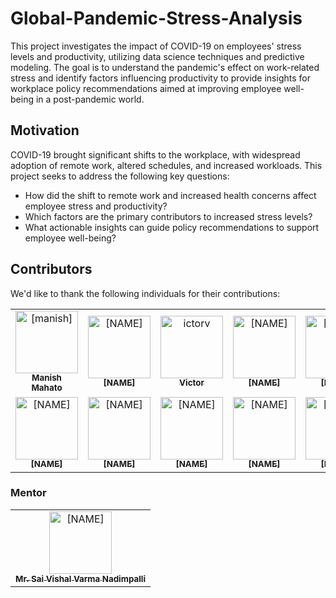 # Global-Pandemic-Stress-Analysis

This project investigates the impact of COVID-19 on employees' stress levels and productivity, utilizing data science techniques and predictive modeling. The goal is to understand the pandemic's effect on work-related stress and identify factors influencing productivity to provide insights for workplace policy recommendations aimed at improving employee well-being in a post-pandemic world.

## Motivation

COVID-19 brought significant shifts to the workplace, with widespread adoption of remote work, altered schedules, and increased workloads. This project seeks to address the following key questions:
- How did the shift to remote work and increased health concerns affect employee stress and productivity?
- Which factors are the primary contributors to increased stress levels?
- What actionable insights can guide policy recommendations to support employee well-being?

## Contributors
We'd like to thank the following individuals for their contributions:

<table>
<tr>
    <td align="center">
        <a href="https://github.com/manishmahato21">
            <img src="https://avatars.githubusercontent.com/manishmahato21" width="100;" alt="[manish]"/>
            <br />
            <sub><b>Manish Mahato</b></sub>
        </a>
    </td>
    <td align="center">
        <a href="https://github.com/[ID]">
            <img src="https://avatars.githubusercontent.com/[ID]" width="100;" alt="[NAME]"/>
            <br />
            <sub><b>[NAME]</b></sub>
        </a>
    </td>
      <td align="center">
        <a href="https://github.com/ictorv">
            <img src="https://avatars.githubusercontent.com/u/106619187?v=4" width="100;" alt="ictorv"/>
            <br />
            <sub><b>Victor</b></sub>
        </a>
    </td>
    <td align="center">
        <a href="https://github.com/[ID]">
            <img src="https://avatars.githubusercontent.com/[ID]" width="100;" alt="[NAME]"/>
            <br />
            <sub><b>[NAME]</b></sub>
        </a>
    </td>
    <td align="center">
        <a href="https://github.com/[ID]">
            <img src="https://avatars.githubusercontent.com/[ID]" width="100;" alt="[NAME]"/>
            <br />
            <sub><b>[NAME]</b></sub>
        </a>
    </td>
        <td align="center">
        <a href="https://github.com/[ID]">
            <img src="https://avatars.githubusercontent.com/[ID]" width="100;" alt="[NAME]"/>
            <br />
            <sub><b>[NAME]</b></sub>
        </a>
    </td>
    <td align="center">
        <a href="https://github.com/[ID]">
            <img src="https://avatars.githubusercontent.com/[ID]" width="100;" alt="[NAME]"/>
            <br />
            <sub><b>[NAME]</b></sub>
        </a>
    </td>

</tr>
<tr>
    <td align="center">
        <a href="https://github.com/[ID]">
            <img src="https://avatars.githubusercontent.com/[ID]" width="100;" alt="[NAME]"/>
            <br />
            <sub><b>[NAME]</b></sub>
        </a>
    </td>
    <td align="center">
        <a href="https://github.com/[ID]">
            <img src="https://avatars.githubusercontent.com/[ID]" width="100;" alt="[NAME]"/>
            <br />
            <sub><b>[NAME]</b></sub>
        </a>
    </td>
    <td align="center">
        <a href="https://github.com/[ID]">
            <img src="https://avatars.githubusercontent.com/[ID]" width="100;" alt="[NAME]"/>
            <br />
            <sub><b>[NAME]</b></sub>
        </a>
    </td>
    <td align="center">
        <a href="https://github.com/[ID]">
            <img src="https://avatars.githubusercontent.com/[ID]" width="100;" alt="[NAME]"/>
            <br />
            <sub><b>[NAME]</b></sub>
        </a>
    </td>
        <td align="center">
        <a href="https://github.com/[ID]">
            <img src="https://avatars.githubusercontent.com/[ID]" width="100;" alt="[NAME]"/>
            <br />
            <sub><b>[NAME]</b></sub>
        </a>
    </td>
    <td align="center">
        <a href="https://github.com/[ID]">
            <img src="https://avatars.githubusercontent.com/[ID]" width="100;" alt="[NAME]"/>
            <br />
            <sub><b>[NAME]</b></sub>
        </a>
    </td>

</tr>
</table>

### Mentor
<table>
    <tr>
    <td align="center">
        <a href="https://www.linkedin.com/in/sai-vishal-varma-nadimpalli/">
            <img src="https://media.licdn.com/dms/image/v2/C5103AQFpd869wSrNvw/profile-displayphoto-shrink_800_800/profile-displayphoto-shrink_800_800/0/1566318630295?e=1741219200&v=beta&t=uyHsGf-pSukg44SMdLBOIKd_cGC7iOHuwSBx9cYH-Ek" width="100;" alt="[NAME]"/>
            <br />
            <sub><b>Mr. Sai Vishal Varma Nadimpalli</b></sub>
        </a>
    </td>
    </tr>
</table>
